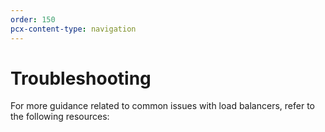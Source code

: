 ```yaml
---
order: 150
pcx-content-type: navigation
---
```


# Troubleshooting

For more guidance related to common issues with load balancers, refer to the following resources:

<DirectoryListing path="/troubleshooting"/>